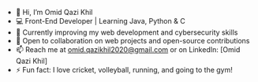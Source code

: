 - 👋 Hi, I’m Omid Qazi Khil  
- 💻 Front-End Developer | Learning Java, Python & C  
- 🌱 Currently improving my web development and cybersecurity skills  
- 🤝 Open to collaboration on web projects and open-source contributions  
- 📫 Reach me at omid.qazikhil2020@gmail.com or on LinkedIn: [Omid Qazi Khil]  
- ⚡ Fun fact: I love cricket, volleyball, running, and going to the gym!
